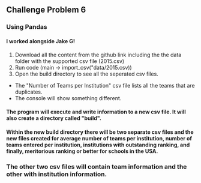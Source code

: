 ## Challenge Problem 6
### Using Pandas
#### I worked alongside Jake G!

1. Download all the content from the github link including the the data folder with the supported csv file (2015.csv)
2. Run code (main -> import_csv("data/2015.csv))
3. Open the build directory to see all the seperated csv files. 
* The "Number of Teams per Institution" csv file lists all the teams that are duplicates.
* The console will show something different. 


#### The program will execute and write information to a new csv file. It will also create a directory called "build".
#### Within the new build directory there will be two separate csv files and the new files created for average number of teams per institution, number of teams entered per institution, institutions with outstanding ranking, and finally, meritorious ranking or better for schools in the USA. 
### The other two csv files will contain team information and the other with institution information.

